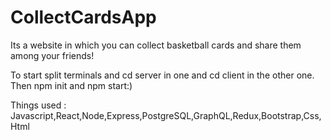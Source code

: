 # CollectCardsApp

Its a website in which you can collect basketball cards and share them among your friends!

To start split terminals and cd server in one and cd client in the other one. Then npm init and npm start:)

Things used : Javascript,React,Node,Express,PostgreSQL,GraphQL,Redux,Bootstrap,Css,Html
